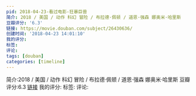 ```yaml
---
pid: 2018-04-23-看过电影-狂暴巨兽
简介: 2018 / 美国 / 动作 科幻 冒险 / 布拉德·佩顿 / 道恩·强森 娜奥米·哈里斯
豆瓣评分: '6.3'
链接: https://movie.douban.com/subject/26430636/
创建时间: '2018-04-23 14:01:10'
我的评分:
标签:
评论:
tags: [douban]
categories: [timeline]
---
```

简介:2018 / 美国 / 动作 科幻 冒险 / 布拉德·佩顿 / 道恩·强森 娜奥米·哈里斯
豆瓣评分:6.3
[链接](https://movie.douban.com/subject/26430636/)
我的评分:
标签:
评论:
